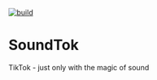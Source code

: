 [![build](https://github.com/Lezurex/soundtok/actions/workflows/maven.yml/badge.svg)](https://github.com/Lezurex/soundtok/actions/workflows/maven.yml)
# SoundTok
TikTok - just only with the magic of sound
